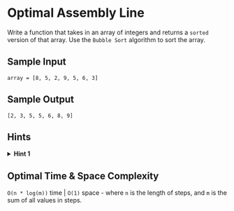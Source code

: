# Optimal Assembly Line

Write a function that takes in an array of integers and returns a `sorted` version of that array. Use the `Bubble Sort` algorithm to sort the array.

## Sample Input

```plaintext
array = [8, 5, 2, 9, 5, 6, 3]
```

## Sample Output

```plaintext
[2, 3, 5, 5, 6, 8, 9]
```

## Hints

<details>
<summary><b>Hint 1</b></summary>

Traverse the input array, swapping any two numbers that are out of order and keeping track of any swaps that you make. Once you arrive at the end of the array, check if you have made any swaps; if not, the array is sorted and you are done; otherwise, repeat the steps laid out in this hint until the `array is sorted`.

</details>

## Optimal Time & Space Complexity

`O(n * log(m))` time | `O(1)` space - where `n` is the length of steps, and `m` is the sum of all values in steps.
